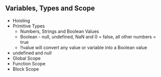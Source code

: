 ## Variables, Types and Scope

- Hoisting
- Primitive Types
  - Numbers, Strings and Boolean Values
  - Boolean - null, undefined, NaN and 0 = false, all other numbers = true
  - !!value will convert any value or variable into a Boolean value
- undefined and null
- Global Scope
- Function Scope
- Block Scope